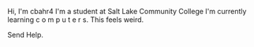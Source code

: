 Hi, I'm cbahr4
I'm a student at Salt Lake Community College
I'm currently learning c o m p u t e r s. 
This feels weird.

Send Help. 
